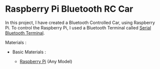 # Raspberry Pi Bluetooth RC Car

In this project, I have created a Bluetooth Controlled Car, using Raspberry Pi.  To control the Raspberry Pi, I used a Bluetooth Terminal called [Serial Bluetooth Terminal](https://play.google.com/store/apps/details?id=de.kai_morich.serial_bluetooth_terminal&hl=en_US).

Materials :

  - Basic Materials :
  
    - [Raspberry Pi](https://www.amazon.com/CanaKit-Raspberry-Starter-Premium-Black/dp/B07BCC8PK7/ref=sr_1_1_sspa?dchild=1&keywords=raspberry+pi+3&qid=1597708898&sr=8-1-spons&psc=1&spLa=ZW5jcnlwdGVkUXVhbGlmaWVyPUEyMVJaMVVMMFQxTDJNJmVuY3J5cHRlZElkPUEwMzI5MzA0VTVHQUY5R0I3WVNKJmVuY3J5cHRlZEFkSWQ9QTA3NTAxMjAzTUIyNzBOUEVKVk9JJndpZGdldE5hbWU9c3BfYXRmJmFjdGlvbj1jbGlja1JlZGlyZWN0JmRvTm90TG9nQ2xpY2s9dHJ1ZQ==) (Any Model)
